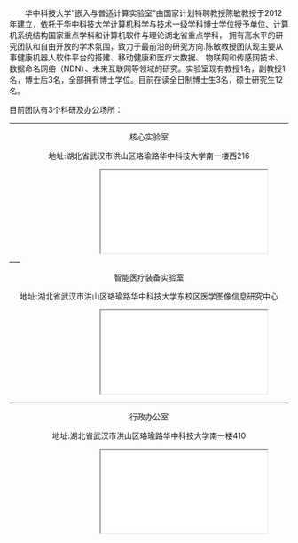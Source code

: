 ﻿　　华中科技大学”嵌入与普适计算实验室”由国家计划特聘教授陈敏教授于2012年建立，依托于华中科技大学计算机科学与技术一级学科博士学位授予单位、计算机系统结构国家重点学科和计算机软件与理论湖北省重点学科， 拥有高水平的研究团队和自由开放的学术氛围，致力于最前沿的研究方向.陈敏教授团队现主要从事健康机器人软件平台的搭建、移动健康和医疗大数据、 物联网和传感网技术、数据命名网络（NDN）、未来互联网等领域的研究。实验室现有教授1名，副教授1名，博士后3名，全部拥有博士学位。目前在读全日制博士生3名，硕士研究生12名。

目前团队有3个科研及办公场所：
___
<div style="text-align :center">
<p>核心实验室</p>
<p>地址:湖北省武汉市洪山区珞瑜路华中科技大学南一楼西216</p>
</div>
<div style="text-align :center;margin：0 auto">
<iframe style="margin-left: 25%;"src='核心实验室.html'></iframe>
</div>
___

<div style="text-align :center">
<p>智能医疗装备实验室</p>
<p>地址:湖北省武汉市洪山区珞瑜路华中科技大学东校区医学图像信息研究中心</p>
</div>
<div style="text-align: center; margin-right: auto; margin-left: auto;">
<iframe scrolling="no"  style="margin-left: 25%;" src='智能医疗实验室.html'></iframe>
</div>

___
<div style="text-align :center"><p>行政办公室</p> </div>
<div style="text-align :center"><p>地址:湖北省武汉市洪山区珞瑜路华中科技大学南一楼410</p> </div>
<div style="text-align :center;margin：0 auto">
<iframe style="margin-left: 25%;" src='行政办公室.html'></iframe>
</div>